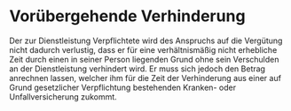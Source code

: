 # Vorübergehende Verhinderung

Der zur Dienstleistung Verpflichtete wird des Anspruchs auf die Vergütung nicht dadurch verlustig, dass er für eine verhältnismäßig nicht erhebliche Zeit durch einen in seiner Person liegenden Grund ohne sein Verschulden an der Dienstleistung verhindert wird. Er muss sich jedoch den Betrag anrechnen lassen, welcher ihm für die Zeit der Verhinderung aus einer auf Grund gesetzlicher Verpflichtung bestehenden Kranken\- oder Unfallversicherung zukommt. 

